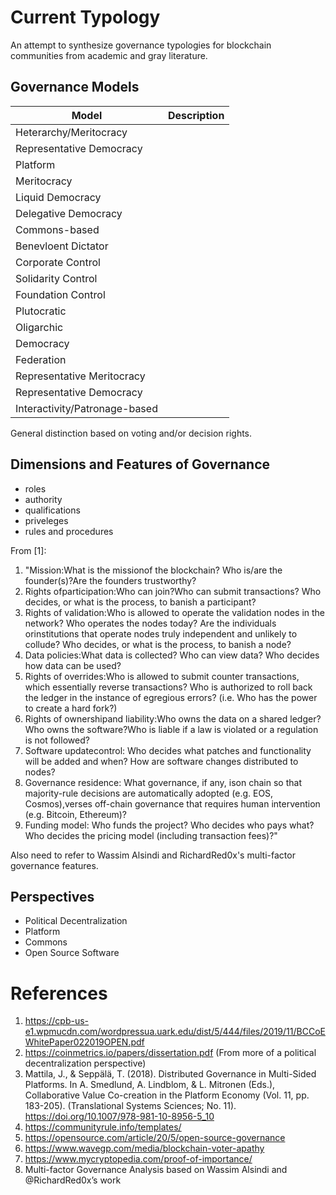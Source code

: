# Current Typology

An attempt to synthesize governance typologies for blockchain communities from academic and gray literature. 

## Governance Models

| Model  | Description |
|--------|-------------|
|Heterarchy/Meritocracy| |
|Representative Democracy||
|Platform| |
|Meritocracy|
|Liquid Democracy|
|Delegative Democracy|
|Commons-based|
|Benevloent Dictator|
|Corporate Control|
|Solidarity Control|
|Foundation Control|
|Plutocratic|
|Oligarchic|
|Democracy|
|Federation|
|Representative Meritocracy|
|Representative Democracy|
|Interactivity/Patronage-based|

General distinction based on voting and/or decision rights. 

## Dimensions and Features of Governance 

- roles
- authority
- qualifications
- priveleges
- rules and procedures

From [1]:

1. "Mission:What is the missionof the blockchain? Who is/are the founder(s)?Are the founders trustworthy?
2. Rights ofparticipation:Who can join?Who can submit transactions? Who decides, or what is the process, to banish a participant?
3. Rights of validation:Who is allowed to operate the validation nodes in the network?  Who operates  the  nodes  today? Are  the individuals  orinstitutions  that  operate  nodes  truly independent and unlikely to collude? Who decides, or what is the process, to banish a node?
4. Data policies:What data is collected? Who can view data? Who decides how data can be used? 
5. Rights of overrides:Who is allowed to submit counter transactions, which essentially reverse transactions? Who  is  authorized  to  roll  back  the  ledger  in  the  instance  of  egregious  errors? (i.e. Who has the power to create a hard fork?)  
6. Rights of ownershipand liability:Who owns the data on a shared ledger? Who owns the software?Who is liable if a law is violated or a regulation is not followed?
7. Software updatecontrol: Who  decides  what  patches  and  functionality  will  be  added  and when?  How are software changes distributed to nodes?
8. Governance residence: What governance, if any, ison chain so that majority-rule decisions are  automatically  adopted  (e.g.  EOS,  Cosmos),verses  off-chain  governance  that  requires human intervention (e.g. Bitcoin, Ethereum)? 
9. Funding model:  Who  funds  the  project? Who  decides  who  pays  what? Who  decides  the pricing model (including transaction fees)?"

Also need to refer to Wassim Alsindi and RichardRed0x's multi-factor governance features.

## Perspectives

- Political Decentralization
- Platform
- Commons 
- Open Source Software

# References

1. https://cpb-us-e1.wpmucdn.com/wordpressua.uark.edu/dist/5/444/files/2019/11/BCCoEWhitePaper022019OPEN.pdf
2. https://coinmetrics.io/papers/dissertation.pdf (From more of a political decentralization perspective)
3. Mattila, J., & Seppälä, T. (2018). Distributed Governance in Multi-Sided Platforms. In A. Smedlund, A. Lindblom, & L. Mitronen (Eds.), Collaborative Value Co-creation in the Platform Economy (Vol. 11, pp. 183-205). (Translational Systems Sciences; No. 11). https://doi.org/10.1007/978-981-10-8956-5_10
4. https://communityrule.info/templates/
5. https://opensource.com/article/20/5/open-source-governance
6. https://www.wavegp.com/media/blockchain-voter-apathy
7. https://www.mycryptopedia.com/proof-of-importance/
8. Multi-factor Governance Analysis based on Wassim Alsindi and @RichardRed0x’s work

